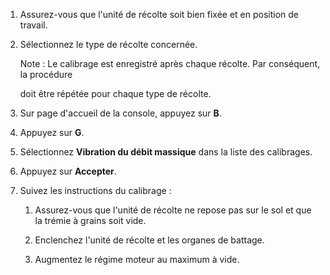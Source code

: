 <?xml version="1.0" encoding="UTF-8"?><?workdir /C:\Users\amaya\Desktop\test_adaptation_reecriture\temp\webhelp-responsive\oxygen_dita_temp\test_adaptation_reecriture?><?workdir-uri file:/C:/Users/amaya/Desktop/test_adaptation_reecriture/temp/webhelp-responsive/oxygen_dita_temp/test_adaptation_reecriture/?><?path2project?><?path2project-uri ./?><?path2rootmap-uri ./?><topic xmlns:dita-ot="http://dita-ot.sourceforge.net/ns/201007/dita-ot" xmlns:ditaarch="http://dita.oasis-open.org/architecture/2005/" class="- topic/topic " ditaarch:DITAArchVersion="1.2" domains="(topic hi-d) (topic ut-d) (topic indexing-d) (topic hazard-d) (topic abbrev-d) (topic pr-d) (topic sw-d) (topic ui-d)" id="calibrage-de-vibration-du-capteur-de-débit-massique" xtrf="file:/C:/Users/amaya/Desktop/test_adaptation_reecriture/calibrage_vibration_capteur_debit_massique.md" xtrc="topic:1;181:15" specializations=""><title class="- topic/title " xtrf="file:/C:/Users/amaya/Desktop/test_adaptation_reecriture/calibrage_vibration_capteur_debit_massique.md" xtrc="title:1;181:15">Calibrage de vibration du capteur de débit massique</title><body class="- topic/body " xtrf="file:/C:/Users/amaya/Desktop/test_adaptation_reecriture/calibrage_vibration_capteur_debit_massique.md" xtrc="body:1;181:15"><ol class="- topic/ol " xtrf="file:/C:/Users/amaya/Desktop/test_adaptation_reecriture/calibrage_vibration_capteur_debit_massique.md" xtrc="ol:1;181:15"><li class="- topic/li " xtrf="file:/C:/Users/amaya/Desktop/test_adaptation_reecriture/calibrage_vibration_capteur_debit_massique.md" xtrc="li:1;181:15"><p class="- topic/p " xtrf="file:/C:/Users/amaya/Desktop/test_adaptation_reecriture/calibrage_vibration_capteur_debit_massique.md" xtrc="p:1;181:15">Assurez-vous que l'unité de récolte soit bien fixée et en position de travail.</p></li><li class="- topic/li " xtrf="file:/C:/Users/amaya/Desktop/test_adaptation_reecriture/calibrage_vibration_capteur_debit_massique.md" xtrc="li:2;181:15"><p class="- topic/p " xtrf="file:/C:/Users/amaya/Desktop/test_adaptation_reecriture/calibrage_vibration_capteur_debit_massique.md" xtrc="p:2;181:15">Sélectionnez le type de récolte concernée.</p><lq class="- topic/lq " xtrf="file:/C:/Users/amaya/Desktop/test_adaptation_reecriture/calibrage_vibration_capteur_debit_massique.md" xtrc="lq:1;181:15"><p class="- topic/p " xtrf="file:/C:/Users/amaya/Desktop/test_adaptation_reecriture/calibrage_vibration_capteur_debit_massique.md" xtrc="p:3;181:15">Note : Le calibrage est enregistré après chaque récolte. Par conséquent, la procédure
doit être répétée pour chaque type de récolte.</p></lq></li><li class="- topic/li " xtrf="file:/C:/Users/amaya/Desktop/test_adaptation_reecriture/calibrage_vibration_capteur_debit_massique.md" xtrc="li:3;181:15"><p class="- topic/p " xtrf="file:/C:/Users/amaya/Desktop/test_adaptation_reecriture/calibrage_vibration_capteur_debit_massique.md" xtrc="p:4;181:15">Sur page d'accueil de la console, appuyez sur <b class="+ topic/ph hi-d/b " xtrf="file:/C:/Users/amaya/Desktop/test_adaptation_reecriture/calibrage_vibration_capteur_debit_massique.md" xtrc="b:1;181:15">B</b>.</p></li><li class="- topic/li " xtrf="file:/C:/Users/amaya/Desktop/test_adaptation_reecriture/calibrage_vibration_capteur_debit_massique.md" xtrc="li:4;181:15"><p class="- topic/p " xtrf="file:/C:/Users/amaya/Desktop/test_adaptation_reecriture/calibrage_vibration_capteur_debit_massique.md" xtrc="p:5;181:15">Appuyez sur <b class="+ topic/ph hi-d/b " xtrf="file:/C:/Users/amaya/Desktop/test_adaptation_reecriture/calibrage_vibration_capteur_debit_massique.md" xtrc="b:2;181:15">G</b>.</p></li><li class="- topic/li " xtrf="file:/C:/Users/amaya/Desktop/test_adaptation_reecriture/calibrage_vibration_capteur_debit_massique.md" xtrc="li:5;181:15"><p class="- topic/p " xtrf="file:/C:/Users/amaya/Desktop/test_adaptation_reecriture/calibrage_vibration_capteur_debit_massique.md" xtrc="p:6;181:15">Sélectionnez <b class="+ topic/ph hi-d/b " xtrf="file:/C:/Users/amaya/Desktop/test_adaptation_reecriture/calibrage_vibration_capteur_debit_massique.md" xtrc="b:3;181:15">Vibration du débit massique</b> dans la liste des calibrages.</p></li><li class="- topic/li " xtrf="file:/C:/Users/amaya/Desktop/test_adaptation_reecriture/calibrage_vibration_capteur_debit_massique.md" xtrc="li:6;181:15"><p class="- topic/p " xtrf="file:/C:/Users/amaya/Desktop/test_adaptation_reecriture/calibrage_vibration_capteur_debit_massique.md" xtrc="p:7;181:15">Appuyez sur <b class="+ topic/ph hi-d/b " xtrf="file:/C:/Users/amaya/Desktop/test_adaptation_reecriture/calibrage_vibration_capteur_debit_massique.md" xtrc="b:4;181:15">Accepter</b>.</p></li><li class="- topic/li " xtrf="file:/C:/Users/amaya/Desktop/test_adaptation_reecriture/calibrage_vibration_capteur_debit_massique.md" xtrc="li:7;181:15"><p class="- topic/p " xtrf="file:/C:/Users/amaya/Desktop/test_adaptation_reecriture/calibrage_vibration_capteur_debit_massique.md" xtrc="p:8;181:15">Suivez les instructions du calibrage :</p><ol class="- topic/ol " xtrf="file:/C:/Users/amaya/Desktop/test_adaptation_reecriture/calibrage_vibration_capteur_debit_massique.md" xtrc="ol:2;181:15"><li class="- topic/li " xtrf="file:/C:/Users/amaya/Desktop/test_adaptation_reecriture/calibrage_vibration_capteur_debit_massique.md" xtrc="li:8;181:15"><p class="- topic/p " xtrf="file:/C:/Users/amaya/Desktop/test_adaptation_reecriture/calibrage_vibration_capteur_debit_massique.md" xtrc="p:9;181:15">Assurez-vous que l'unité de récolte ne repose pas sur le sol
et que la trémie à grains soit vide.</p></li><li class="- topic/li " xtrf="file:/C:/Users/amaya/Desktop/test_adaptation_reecriture/calibrage_vibration_capteur_debit_massique.md" xtrc="li:9;181:15"><p class="- topic/p " xtrf="file:/C:/Users/amaya/Desktop/test_adaptation_reecriture/calibrage_vibration_capteur_debit_massique.md" xtrc="p:10;181:15">Enclenchez l'unité de récolte et les organes de battage.</p></li><li class="- topic/li " xtrf="file:/C:/Users/amaya/Desktop/test_adaptation_reecriture/calibrage_vibration_capteur_debit_massique.md" xtrc="li:10;181:15"><p class="- topic/p " xtrf="file:/C:/Users/amaya/Desktop/test_adaptation_reecriture/calibrage_vibration_capteur_debit_massique.md" xtrc="p:11;181:15">Augmentez le régime moteur au maximum à vide.</p></li></ol></li></ol></body></topic>